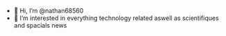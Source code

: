 - 👋 Hi, I’m @nathan68560
- 👀 I’m interested in everything technology related aswell as scientifiques and spacials news

<!---
nathan68560/nathan68560 is a ✨ special ✨ repository because its `README.md` (this file) appears on your GitHub profile.
You can click the Preview link to take a look at your changes.
--->
